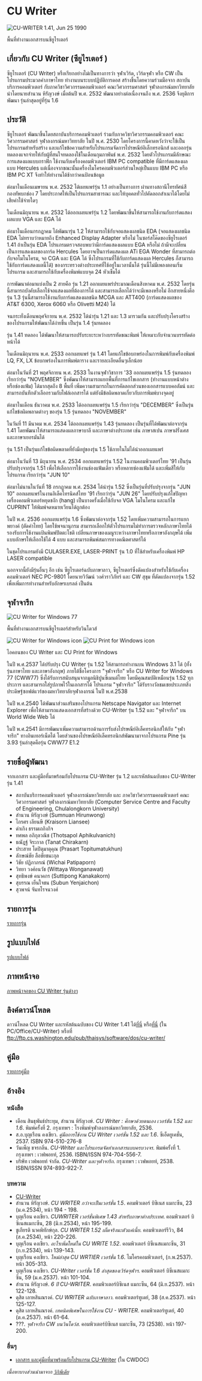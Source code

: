 # CU Writer

![CU-WRITER 1.41, Jun 25 1990](./resources/CU-WRITER_1.6_1993-12-14.png)

พื้นที่ทำงานเอกสารบนซียูไรเตอร์

## เกี่ยวกับ CU Writer (ซียูไรเตอร์ )

ซียูไรเตอร์ (CU Writer) หรือเรียกอย่างไม่เป็นทางการว่า จุฬาเวิร์ด, เวิร์ดจุฬา หรือ CW เป็นโปรแกรมประมวลคำภาษาไทย ทำงานบนระบบปฏิบัติการดอส สร้างขึ้นโดยความร่วมมือจาก สถาบันบริการคอมพิวเตอร์ กับภาควิชาวิศวกรรมคอมพิวเตอร์ คณะวิศวกรรมศาสตร์ จุฬาลงกรณ์มหาวิทยาลัย นำโดยนายสำนวน หิรัญวงษ์ เมื่อต้นปี พ.ศ. 2532 พัฒนาอย่างต่อเนื่องจนถึง พ.ศ. 2536 จึงยุติการพัฒนา รุ่นล่าสุดอยู่ที่รุ่น 1.6

## ประวัติ
ซียูไรเตอร์ พัฒนาขึ้นโดยสถาบันบริการคอมพิวเตอร์ ร่วมกับภาควิชาวิศวกรรมคอมพิวเตอร์ คณะวิศวกรรมศาสตร์ จุฬาลงกรณ์มหาวิทยาลัย ในปี พ.ศ. 2530 โดยโครงการนี้คาดหวังว่าจะใช้เป็นโปรแกรมสำหรับสร้าง และแก้ไขข้อความสำหรับโปรแกรมจัดการไปรษณีย์อิเล็กทรอนิกส์ และออกรุ่นทดลองแจกจ่ายให้กับผู้ที่สนใจทดลองใช้ในเดือนกุมภาพันธ์ พ.ศ. 2532 โดยตัวโปรแกรมมีลักษณะการแสดงผลแบบกราฟิก ใช้งานกับเครื่องคอมพิวเตอร์ IBM PC compatible ที่มีการ์ดแสดงผลแบบ Hercules แต่เนื่องจากขณะนั้นเครื่องไมโครคอมพิวเตอร์ส่วนใหญ่เป็นแบบ IBM PC หรือ IBM PC XT จึงทำให้ทำงานได้ช้ากว่าคนป้อนข้อมูล

ต่อมาในเดือนเมษายน พ.ศ. 2532 ได้เผยแพร่รุ่น 1.1 อย่างเป็นทางการ ผ่านทางสถานีโทรทัศน์สีกองทัพบกช่อง 7 โดยประกาศให้เป็นโปรแกรมสาธารณะ และให้บุคคลทั่วไปคัดลอกสำเนาได้โดยไม่เสียค่าใช้จ่ายใดๆ

ในเดือนมิถุนายน พ.ศ. 2532 ได้ออกเผยแพร่รุ่น 1.2 โดยพัฒนาขึ้นให้สามารถใช้งานกับการ์ดแสดงผลแบบ VGA และ EGA ได้

ต่อมาในเดือนกรกฎาคม ได้พัฒนารุ่น 1.2 ให้สามารถใช้กับจอแสดงผลชนิด EDA (จอแสดงผลชนิด EDA ไม่ทราบว่าหมายถึง Enhanced Display Adapter หรือไม่ ในซอร์สโค๊ดของซียูไรเตอร์ 1.41 ถ้าเป็นรุ่น EDA โปรแกรมตรวจสอบพบว่ามีการ์ดแสดงผลแบบ EGA หรือไม่ ถ้ามีจะเปลี่ยนเป็นการแสดงผลของการ์ด Hercules โดยอาจเป็นการ์ดแสดงผล ATi EGA Wonder ที่สามารถต่อกับจอโมโนโครม, จอ CGA และ EGA ได้ ซึ่งโปรแกรมที่ใช้กับการ์ดแสดงผล Hercules ก็สามารถใช้กับการ์ดแสดงผลนี้ได้) ของกระทรวงต่างประเทศที่ใช้อยู่ในเวลานั้นได้ รุ่นนี้ไม่มีเพลงตอนเริ่มโปรแกรม และสามารถใช้กับเครื่องพิมพ์แบบจุด 24 หัวเข็มได้

การพัฒนาต่อมาแบ่งเป็น 2 สายคือ รุ่น 1.21 ออกเผยแพร่ประมาณเดือนสิงหาคม พ.ศ. 2532 โดยรุ่นนี้สามารถบังคับเลือกใช้จอแสดงผลที่ต้องการได้ และสามารถเลือกได้ว่าจะมีเพลงหรือไม่ อีกสายหนึ่งคือ รุ่น 1.3 รุ่นนี้สามารถใช้งานกับการ์ดแสดงผลชนิด MCGA และ ATT400 (การ์ดแสดงผลของ AT&T 6300, Xerox 6060 หรือ Olivetti M24) ได้

จนกระทั่งเดือนพฤศจิกายน พ.ศ. 2532 ได้นำรุ่น 1.21 และ 1.3 มารวมกัน และปรับปรุงโครงสร้างของโปรแกรมให้พัฒนาได้ง่ายขึ้น เป็นรุ่น 1.4 รุ่นทดลอง

รุ่น 1.41 ทดลอง ได้พัฒนาให้สามารถปรับระยะระหว่างบรรทัดขณะพิมพ์ ให้เหมาะกับจำนวนบรรทัดต่อหน้าได้

ในเดือนมิถุนายน พ.ศ. 2533 ออกเผยแพร่ รุ่น 1.41 โดยแก้ไขข้อบกพร่องในการพิมพ์กับเครื่องพิมพ์ LQ, FX, LX ข้อบกพร่องในการพิมพ์ตาราง และรายละเอียดอื่นๆเล็กน้อย

ต่อมาในวันที่ 21 พฤศจิกายน พ.ศ. 2533 ในงานจุฬาวิชาการ '33 ออกเผยแพร่รุ่น 1.5 รุ่นทดลอง เรียกว่ารุ่น "NOVEMBER" ซึ่งพัฒนาให้สามารถแยกพื้นที่การแก้ไขเอกสาร  (ทำงานแบบหน้าต่างหรือช่องแฟ้ม) ได้มากสุดถึง 8 พื้นที่ เพิ่มความสามารถในการคัดลอกส่วนของเอกสารแบบคอลัมน์  และสามารถบันทึกตัวเลือกรวมกับไฟล์เอกสารได้ แต่ยังมีข้อผิดพลาดเกี่ยวกับการพิมพ์บางจุดอยู่

ต่อมาในเดือน ธันวาคม พ.ศ. 2533 ได้ออกเผยแพร่รุ่น 1.5 เรียกว่ารุ่น "DECEMBER" ซึ่งเป็นรุ่นแก้ไขข้อผิดพลาดต่างๆ ของรุ่น 1.5 รุ่นทดลอง "NOVEMBER"

ในวันที่ 11 มีนาคม พ.ศ. 2534 ได้ออกเผยแพร่รุ่น 1.43 รุ่นทดลอง เป็นรุ่นที่ได้พัฒนาต่อจากรุ่น 1.41 โดยพัฒนาให้สามารถแสดงผลภาษาบาลี และภาษาต่างประเทศ เช่น ภาษาสเปน ภาษาฝรั่งเศส และภาษาเยอรมันได้

รุ่น 1.51 เป็นรุ่นแก้ไขข้อผิดพลาดที่ยังมีอยู่ของรุ่น 1.5 ใช้ภายในไม่ได้นำออกเผยแพร่

ต่อมาในวันที่ 13 มิถุนายน พ.ศ. 2534 ออกเผยแพร่รุ่น 1.52 ในงานคอมพิวเตอร์ไทย '91 เป็นรุ่นปรับปรุงจากรุ่น 1.51 เพื่อให้เลือกการใช้งานช่องแฟ้มเดียว หรือหลายช่องแฟ้มได้ และเพิ่มสีให้กับโปรแกรม เรียกว่ารุ่น "JUN 10"

ต่อมาไม่นานในวันที่ 18 กรกฎาคม พ.ศ. 2534 ได้นำรุ่น 1.52 ซึ่งเป็นรุ่นที่ปรับปรุงจากรุ่น  "JUN 10" ออกเผยแพร่ในงานอิเล็คโทรนิคส์ไทย '91 เรียกว่ารุ่น "JUN 26" โดยปรับปรุงแก้ไขปัญหาเครื่องคอมพิวเตอร์หยุดชงัก (hang) เป็นบางครั้งเมื่อใช้กับจอ VGA โมโนโครม และแก้ไข CUPRINT ให้พิมพ์จดหมายเวียนได้ถูกต้อง

ในปี พ.ศ. 2536 ออกเผยแพร่รุ่น 1.6 ซึ่งพัฒนาต่อจากรุ่น 1.52 โดยเพิ่มความสามารถในการแยกพยางค์ (ตัดคำไทย) โดยใช้พจนานุกรม  สามารถเลือกให้ตัวโปรแกรมไม่ทำการตรวจหลักภาษาไทยได้ รองรับการใช้งานแป้นพิมพ์ปัตตะโชติ เปลี่ยนภาษาของเมนูระหว่างภาษาไทยหรือภาษาอังกฤษได้ เพิ่มแบบอักษรให้เลือกใช้ได้ 4 แบบ และสามารถพิมพ์สมการทางคณิตศาสตร์ได้

ในชุดโปรแกรมยังมี CULASER.EXE, LASER-PRINT รุ่น 1.0 ที่ใช้สำหรับเครื่องพิมพ์ HP LASER compatible

นอกจากนี้ยังมีรุ่นอื่นๆ อีก เช่น ซียูไรเตอร์ฉบับภาษาลาว, ซียูไรเตอร์ซึ่งดัดแปลงสำหรับใช้กับเครื่องคอมพิวเตอร์ NEC PC-9801 โดยนายวิวัฒน์  วงศ์วราวิภัทร์ และ CW สุขุม ที่ดัดแปลงจากรุ่น 1.52 เพื่อเพิ่มการทำงานสำหรับอักษรเบรลล์ เป็นต้น

## จุฬาจารึก

![CU Writer for Windows 77](./resources/CWW77.png)

พื้นที่ทำงานเอกสารบนซียูไรเตอร์สำหรับวินโดวส์

![CU Writer for Windows icon](./resources/CWW_icon.png) ![CU Print for Windows icon](./resources/CWWPRINT_icon.png)

ไอคอนของ CU Writer และ CU Print for Windows

ในปี พ.ศ.2537 ได้ปรับปรุง CU Writer รุ่น 1.52 ให้สามารถทำงานบน Windows 3.1 ได้ (ทั้งรุ่นภาษาไทย และภาษาอังกฤษ) ภายใต้ชื่อโครงการ "จุฬาจารึก" หรือ CU Writer for Windows 77 (CWW77) ซึ่งได้รับการสนับสนุนจากมูลนิธิปูนซีเมนต์ไทย โดยมีคุณสมบัติเหมือนรุ่น 1.52 ทุกประการ และสามารถใส่รูปภาพไว้ในเอกสารได้ โปรแกรม "จุฬาจารึก" ได้รับรางวัลชมเชยประเภทสิ่งประดิษฐ์ซอฟต์แวร์ของมหาวิทยาลัยจุฬาลงกรณ์ ในปี พ.ศ.2538

ในปี พ.ศ.2540 ได้พัฒนาส่วนเสริมของโปรแกรม Netscape Navigator และ Internet Explorer เพื่อให้สามารถแสดงเอกสารที่สร้างด้วย CU-Writer รุ่น 1.52 และ "จุฬาจารึก" บน World Wide Web ได้

ในปี พ.ศ.2541 มีการพัฒนาเพิ่มความสามารถด้านการรับส่งไปรษณีย์อิเล็คทรอนิกส์ให้กับ "จุฬาจารึก" ทางอินเทอร์เน็ตได้  โดยส่วนของไปรษณีย์อิเล็คทรอนิกส์พัฒนามาจากโปรแกรม Pine รุ่น 3.93 รุ่นล่าสุดคือรุ่น CWW77 E1.2

## รายชื่อผู้พัฒนา
จากเอกสาร และคู่มือที่มาพร้อมกับโปรแกรม CU-Writer รุ่น 1.2 และรหัสต้นฉบับของ CU-Writer รุ่น 1.41

* สถาบันบริการคอมพิวเตอร์ จุฬาลงกรณ์มหาวิทยาลัย และ ภาควิชาวิศวกรรมคอมพิวเตอร์ คณะวิศวกรรมศาสตร์ จุฬาลงกรณ์มหาวิทยาลัย
(Computer Service Centre and Faculty of Engineering, Chulalongkorn University)
* สำนวน หิรัญวงษ์ 
(Sumnuan Hirunwong)
* ไกรศร เลียนษี
(Kraisorn  Liansee)
* ดำเกิง ธรรมเถกิงกิจ
* ทศพล อภิกุลวณิช
(Thotsapol Aphikulvanich)
* ธณัฎฐ์ จิระกาล
(Tanat Chirakarn)
* ประสาท โตปิตุมาตุคุณ
(Prasart Topitumatukhun)
* ลักษณ์ชัย ลือชัยชนะกุล
* วิชัย ปฏิภาภรณ์
(Wichai Patipaporn)
* วิทยา วงศ์อนวัช
(Wittaya Wonganawat)
* สุทธิพงษ์ คนาคกร
(Suttipong Kanakakorn)
* สุบรรณ เย็นใจชน
(Subun Yenjaichon)
* สุวพจน์ จันทโรจนวงศ์

## รายการรุ่น
[รายการรุ่น](https://github.com/kytulendu/CW141/wiki/CU-Writer-Version-Listing)

## รูปแบบไฟล์
[รูปแบบไฟล์](fmt_CU-Writer.md)

## ภาพหน้าจอ
[ภาพหน้าจอของ CU Writer รุ่นต่างๆ](https://github.com/kytulendu/CW141/wiki/Screenshot)

## ลิงค์ดาวน์โหลด
ดาวน์โหลด CU Writer และรหัสต้นฉบับของ CU Writer 1.41 ได้[ที่นี่](https://archive.org/details/cu-writer)
หรือ[ที่นี่](https://mega.nz/folder/n9MDlbhB#33wlBLjLgh_tTo7NVkcxRQ) (ใน PC/Office/CU-Writer)
หรือที่ ftp://ftp.cs.washington.edu/pub/thaisys/software/dos/cu-writer/

## คู่มือ
[รายการคู่มือ](https://github.com/kytulendu/CW141/wiki/CU-Writer-Manual)

## อ้างอิง

### หนังสือ
* เดือน สินธุพันธ์ประทุม, สำนวน หิรัญวงษ์. *CU Writer : ศึกษาด้วยตนเอง เวอร์ชัน 1.52 และ 1.6*. พิมพ์ครั้งที่ 2. กรุงเทพฯ : โรงพิมพ์จุฬาลงกรณ์มหาวิทยาลัย, 2536.
* ส.อ.บุญเรือน คงเขียว. *คู่มือการใช้งาน CU Writer เวอร์ชั่น 1.52 และ 1.6*. ซีเอ็ดยูเคชั่น, 2537. ISBN 974-510-276-8
* วันเพ็ญ ขจรกลิ่น. *CU-Writer และโปรแกรมจัดทำเอกสารแบบครบวงจร*. พิมพ์ครั้งที่ 1. กรุงเทพฯ : เวฟพอยท์, 2536. ISBN/ISSN 974-704-556-7.
* บริษัท เวฟพอยท์ จำกัด. *CU-Writer และจุฬาจารึก*. กรุงเทพฯ : เวฟพอยท์, 2538. ISBN/ISSN 974-893-922-7.

### บทความ
* [CU-Writer](http://www.cp.eng.chula.ac.th/~pizzanu/temp/cuwriter.pdf)
* สำนวน หิรัญวงษ์. *CU WRITER กว่าจะเป็นเวอร์ชั่น 1.5*. คอมพิวเตอร์ บิซิเนส แมกะซีน, 23 (ม.ค.2534), หน้า 194 - 198.
* บุญเรือน คงเขียว. *CUWRITER เวอร์ชั่นพิเศษ 1.43 สำหรับภาษาต่างประเทศ*. คอมพิวเตอร์ บิซิเนสแมกะซีน, 28 (มิ.ย.2534), หน้า 195-199.
* ชูเกียรติ นาคพิทักษ์กุล. *CU WRITER 1.52 เผ็ดจริงนะตัวแค่เนี้ย*. คอมพิวเตอร์รีวิว, 84 (ส.ค.2534), หน้า 220-226.
* บุญเรือน คงเขียว. *อะไรเพิ่มใหม่ใน CU WRITE 1.52*. คอมพิวเตอร์ บิซีเนสแมกะซีน, 31 (ก.ย.2534), หน้า 139-143.
* บุญเรือน คงเขียว. *ใหม่ล่าสุด CU WRTIER เวอร์ชั่น 1.6*. ไมโครคอมพิวเตอร์, (ก.พ.2537). หน้า 305-313.
* บุญเรือน คงเขียว. *CU-Writer เวอร์ชั่น 1.6 ล่าสุดของเวิร์ดจุฬาฯ*. คอมพิวเตอร์ บิซีเนสแมกะซีน, 59 (ม.ค.2537). หน้า 101-104.
* สำนวน หิรัญวงษ์. *6 ปี CU-WRITER*. คอมพิวเตอร์บิซิเนส แมกะซีน, 64 (มิ.ย.2537). หน้า 122-128.
* ดุสิต เลาหสินณรงค์. *CU WRITER ฉบับภาษาลาว*. คอมพิวเตอร์ทูเดย์, 38 (ส.ค.2537). หน้า 125-127.
* ดุสิต เลาหสินณรงค์. *เทคนิคพิเศษในการใช้งาน CU - WRITER*. คอมพิวเตอร์ทูเดย์, 40 (ต.ค.2537). หน้า 61-64.
* ???. *จุฬาจารึก CW บนวินโดว์ส*. คอมพิวเตอร์บิซิเนส แมกะซีน, 73 (2538). หน้า 197-200.

### อื่นๆ
* [เอกสาร และคู่มือที่มาพร้อมกับโปรแกรม CU-Writer](https://archive.org/details/cu-writer) (ใน CWDOC)

_เนื้อหาบางส่วนนำมาจาก [วิกิพีเดีย](https://th.wikipedia.org/wiki/%E0%B8%8B%E0%B8%B5%E0%B8%A2%E0%B8%B9%E0%B9%84%E0%B8%A3%E0%B9%80%E0%B8%95%E0%B8%AD%E0%B8%A3%E0%B9%8C)_
